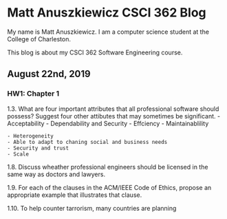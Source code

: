# Matt Anuszkiewicz CSCI 362 Blog

My name is Matt Anuszkiewicz. I am a computer science student at the College of Charleston.

This blog is about my CSCI 362 Software Engineering course. 

## August 22nd, 2019
### HW1: Chapter 1

1.3. What are four important attributes that all professional software should possess? Suggest four other attibutes that may sometimes be significant.
    - Acceptability
    - Dependability and Security
    - Effciency
    - Maintainablility
    
    - Heterogeneity
    - Able to adapt to chaning social and business needs 
    - Security and trust
    - Scale
    
1.8. Discuss wheather professional engineers should be licensed in the same way as doctors and lawyers.


1.9. For each of the clauses in the ACM/IEEE Code of Ethics, propose an appropriate example that illustrates that clause. 


1.10. To help counter tarrorism, many countries are planning 

